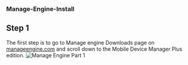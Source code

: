 ### Manage-Engine-Install

## Step 1
The first step is to go to Manage engine Downloads page on [manageengine.com](https://www.manageengine.com/products.html?pos=MEhome&loc=SecondScroll&cat=Allproducts) and scroll down to the Mobile Device Manager Plus edition. 
![Manage Engine Part 1](https://user-images.githubusercontent.com/23139364/208325750-8c6311db-ea68-4eea-96c0-5009589e05eb.PNG)
